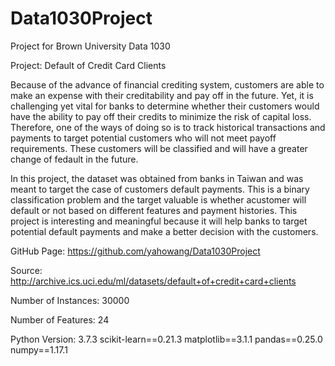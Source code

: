 # Data1030Project
Project for Brown University Data 1030

Project: Default of Credit Card Clients

Because of the advance of financial crediting system, customers are able to make an expense with their creditability and pay off in the future. Yet, it is challenging yet vital for banks to determine whether their customers would have the ability to pay off their credits to minimize the risk of capital loss. Therefore, one of the ways of doing so is to track historical transactions and payments to target potential customers who will not meet payoff requirements. These customers will be classified and will have a greater change of fedault in the future.

In this project, the dataset was obtained from banks in Taiwan and was meant to target the case of customers default payments. This is a binary classification problem and the target valuable is whether acustomer will default or not based on different features and payment histories. This project is interesting and meaningful because it will help banks to target potential default payments and make a better decision with the customers.

GitHub Page: https://github.com/yahowang/Data1030Project

Source: http://archive.ics.uci.edu/ml/datasets/default+of+credit+card+clients

Number of Instances: 30000

Number of Features: 24

Python Version: 3.7.3
scikit-learn==0.21.3
matplotlib==3.1.1
pandas==0.25.0
numpy==1.17.1
